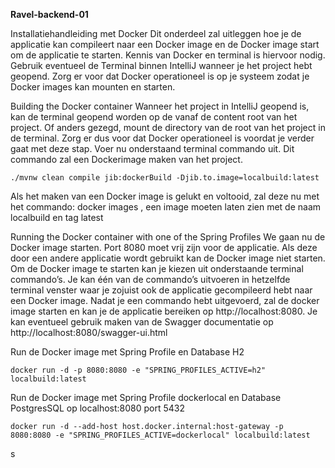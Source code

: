 **Ravel-backend-01**

Installatiehandleiding met Docker
Dit onderdeel zal uitleggen hoe je de applicatie kan compileert naar een Docker image en de Docker image start om de applicatie te starten. Kennis van Docker en terminal is hiervoor nodig. Gebruik eventueel de Terminal binnen IntelliJ wanneer je het project hebt geopend.  Zorg er voor dat Docker operationeel is op je systeem zodat je Docker images kan mounten en starten.

Building the Docker container
Wanneer het project in IntelliJ geopend is, kan de terminal geopend worden op de vanaf de content root van het project. Of anders gezegd, mount de directory van de root van het project in de terminal. Zorg er dus voor dat Docker operationeel is voordat je verder gaat met deze stap.
Voer nu onderstaand terminal commando uit. Dit commando zal een Dockerimage maken van het project.

````
./mvnw clean compile jib:dockerBuild -Djib.to.image=localbuild:latest
````
Als het maken van een Docker image is gelukt en voltooid, zal deze nu met het commando: docker images , een image moeten laten zien met de naam localbuild en tag latest

Running the Docker container with one of the Spring Profiles
We gaan nu de Docker image starten. Port 8080 moet vrij zijn voor de applicatie. Als deze door een andere applicatie wordt gebruikt kan de Docker image niet starten. Om de Docker image te starten kan je kiezen uit onderstaande terminal commando’s. Je kan één van de commando’s uitvoeren in hetzelfde terminal venster waar je zojuist ook de applicatie gecompileerd hebt naar een Docker image.
Nadat je een commando hebt uitgevoerd, zal de docker image starten en kan je de applicatie bereiken op http://localhost:8080. Je kan eventueel gebruik maken van de Swagger documentatie op http://localhost:8080/swagger-ui.html

Run de Docker image met Spring Profile en Database H2
````
docker run -d -p 8080:8080 -e "SPRING_PROFILES_ACTIVE=h2" localbuild:latest
````

Run de Docker image met Spring Profile dockerlocal en Database PostgresSQL op localhost:8080 port 5432
````
docker run -d --add-host host.docker.internal:host-gateway -p 8080:8080 -e "SPRING_PROFILES_ACTIVE=dockerlocal" localbuild:latest
````
s
